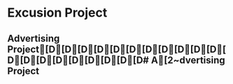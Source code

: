 # Excusion Project
## Advertising Project[D[D[D[D[D[D[D[D[D[D[D[D[D[D[D[D[D[D[D[D# A[2~dvertising Project 
